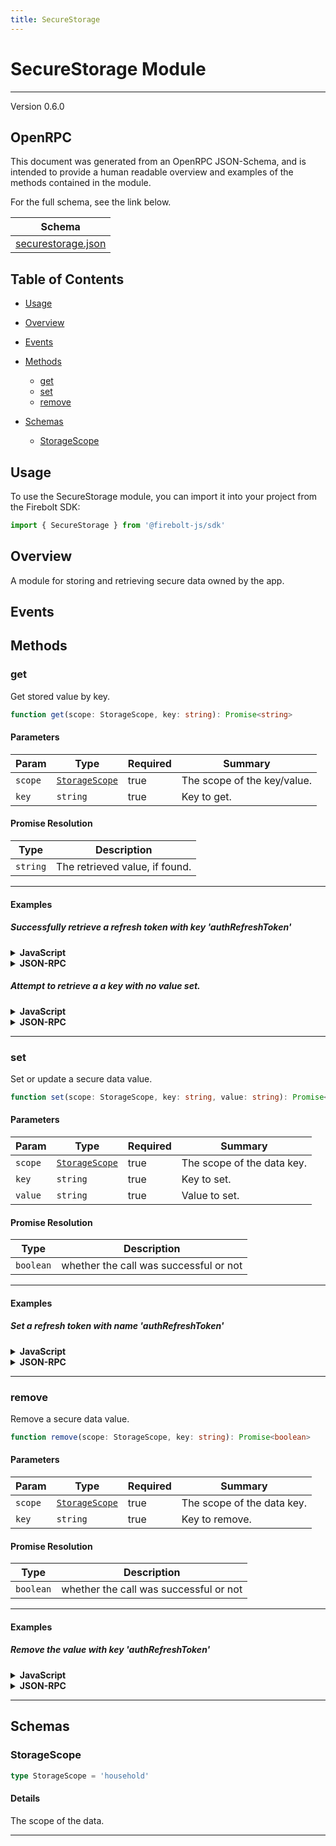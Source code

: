 ```yaml
---
title: SecureStorage
---
```


# SecureStorage Module
---
Version 0.6.0

## OpenRPC
This document was generated from an OpenRPC JSON-Schema, and is intended to provide a human readable overview and examples of the methods contained in the module.

For the full schema, see the link below.

| Schema |
|--------|
| [securestorage.json](https://github.com/rdkcentral/firebolt-core-sdk/blob/main/src/modules/securestorage.json) |


## Table of Contents
 - [Usage](#usage)
 - [Overview](#overview)
 - [Events](#events)

 - [Methods](#methods)
    - [get](#get)
    - [set](#set)
    - [remove](#remove)
 - [Schemas](#schemas)
    - [StorageScope](#storagescope)

<span></span>

## Usage
To use the SecureStorage module, you can import it into your project from the Firebolt SDK:

```javascript
import { SecureStorage } from '@firebolt-js/sdk'
```
## Overview
A module for storing and retrieving secure data owned by the app.

## Events


## Methods
### get
Get stored value by key.

```typescript
function get(scope: StorageScope, key: string): Promise<string>
```
#### Parameters

| Param                  | Type                 | Required                 | Summary                 |
| ---------------------- | -------------------- | ------------------------ | ----------------------- |
| `scope` | [`StorageScope`](#storagescope) | true | The scope of the key/value.  |
| `key` | `string` | true | Key to get.  |

#### Promise Resolution

| Type | Description |
| ---- | ----------- |
| `string` | The retrieved value, if found. |


---

#### Examples

##### Successfully retrieve a refresh token with key 'authRefreshToken'
<details>
  <summary><b>JavaScript</b></summary>

```javascript
import { SecureStorage } from '@firebolt-js/sdk'

SecureStorage.get("household", "authRefreshToken")
    .then(value => {
        console.log(value)
    })
```
Value of `value`

```javascript
"VGhpcyBub3QgYSByZWFsIHRva2VuLgo="
```

</details>
<details>
  <summary><b>JSON-RPC</b></summary>

###### Request

```json
{
  "jsonrpc": "2.0",
  "id": 1,
  "method": "securestorage.get",
  "params": {
    "scope": "household",
    "key": "authRefreshToken"
  }
}
```

###### Response

```json
{
  "jsonrpc": "2.0",
  "id": 1,
  "result": "VGhpcyBub3QgYSByZWFsIHRva2VuLgo="
}
```

</details>

##### Attempt to retrieve a a key with no value set.
<details>
  <summary><b>JavaScript</b></summary>

```javascript
import { SecureStorage } from '@firebolt-js/sdk'

SecureStorage.get("household", "authRefreshToken")
    .then(value => {
        console.log(value)
    })
```
Value of `value`

```javascript
null
```

</details>
<details>
  <summary><b>JSON-RPC</b></summary>

###### Request

```json
{
  "jsonrpc": "2.0",
  "id": 1,
  "method": "securestorage.get",
  "params": {
    "scope": "household",
    "key": "authRefreshToken"
  }
}
```

###### Response

```json
{
  "jsonrpc": "2.0",
  "id": 1,
  "result": null
}
```

</details>




---

### set
Set or update a secure data value.

```typescript
function set(scope: StorageScope, key: string, value: string): Promise<boolean>
```
#### Parameters

| Param                  | Type                 | Required                 | Summary                 |
| ---------------------- | -------------------- | ------------------------ | ----------------------- |
| `scope` | [`StorageScope`](#storagescope) | true | The scope of the data key.  |
| `key` | `string` | true | Key to set.  |
| `value` | `string` | true | Value to set.  |

#### Promise Resolution

| Type | Description |
| ---- | ----------- |
| `boolean` | whether the call was successful or not |


---

#### Examples

##### Set a refresh token with name 'authRefreshToken'
<details>
  <summary><b>JavaScript</b></summary>

```javascript
import { SecureStorage } from '@firebolt-js/sdk'

SecureStorage.set("household", "authRefreshToken", "VGhpcyBub3QgYSByZWFsIHRva2VuLgo=")
    .then(success => {
        console.log(success)
    })
```
Value of `success`

```javascript
true
```

</details>
<details>
  <summary><b>JSON-RPC</b></summary>

###### Request

```json
{
  "jsonrpc": "2.0",
  "id": 1,
  "method": "securestorage.set",
  "params": {
    "scope": "household",
    "key": "authRefreshToken",
    "value": "VGhpcyBub3QgYSByZWFsIHRva2VuLgo="
  }
}
```

###### Response

```json
{
  "jsonrpc": "2.0",
  "id": 1,
  "result": true
}
```

</details>




---

### remove
Remove a secure data value.

```typescript
function remove(scope: StorageScope, key: string): Promise<boolean>
```
#### Parameters

| Param                  | Type                 | Required                 | Summary                 |
| ---------------------- | -------------------- | ------------------------ | ----------------------- |
| `scope` | [`StorageScope`](#storagescope) | true | The scope of the data key.  |
| `key` | `string` | true | Key to remove.  |

#### Promise Resolution

| Type | Description |
| ---- | ----------- |
| `boolean` | whether the call was successful or not |


---

#### Examples

##### Remove the value with key 'authRefreshToken'
<details>
  <summary><b>JavaScript</b></summary>

```javascript
import { SecureStorage } from '@firebolt-js/sdk'

SecureStorage.remove("household", "authRefreshToken")
    .then(success => {
        console.log(success)
    })
```
Value of `success`

```javascript
true
```

</details>
<details>
  <summary><b>JSON-RPC</b></summary>

###### Request

```json
{
  "jsonrpc": "2.0",
  "id": 1,
  "method": "securestorage.remove",
  "params": {
    "scope": "household",
    "key": "authRefreshToken"
  }
}
```

###### Response

```json
{
  "jsonrpc": "2.0",
  "id": 1,
  "result": true
}
```

</details>




---



## Schemas

### StorageScope

```typescript
type StorageScope = 'household'
```



#### Details

The scope of the data.

---


